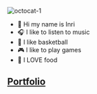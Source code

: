 ![octocat-1](https://github.com/user-attachments/assets/c41d77e7-f524-4793-881f-2357147dcaf9)
-  👋 Hi my name is Inri
-  🎧 I like to listen to music
-  🏀 I like basketball
-  🎮 I like to play games
-  🍕 I LOVE food
## [Portfolio](https://tiffannn.github.io/Portfolio/tr7gedy.html)
